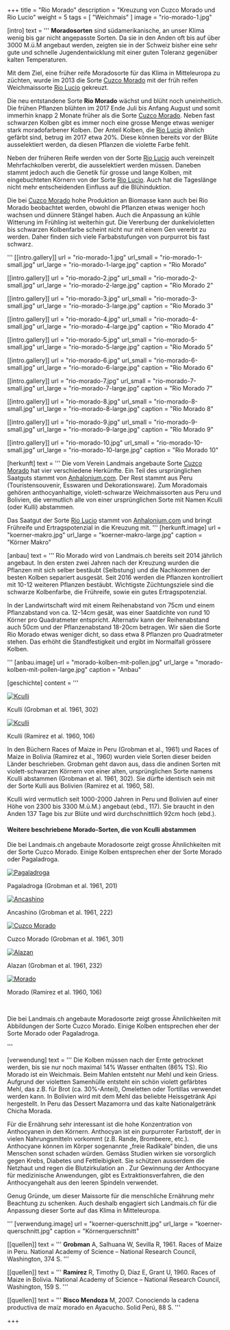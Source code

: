 +++
title = "Rio Morado"
description = "Kreuzung von Cuzco Morado und Rio Lucio"
weight = 5
tags = [ "Weichmais" ]
image = "rio-morado-1.jpg"

[intro]
  text = '''
**Moradosorten** sind südamerikanische, an unser Klima wenig bis gar nicht angepasste Sorten. Da sie in den Anden oft bis auf über 3000 M.ü.M angebaut werden, zeigten sie in der Schweiz bisher eine sehr gute und schnelle Jugendentwicklung mit einer guten Toleranz gegenüber kalten Temperaturen. 

Mit dem Ziel, eine früher reife Moradosorte für das Klima in Mitteleuropa zu züchten, wurde im 2013 die Sorte [Cuzco Morado](/maissorten/cuzco-morado/) mit der früh reifen Weichmaissorte [Rio Lucio](/maissorten/rio-lucio/) gekreuzt. 

Die neu entstandene Sorte **Rio Morado** wächst und blüht noch uneinheitlich. Die frühen Pflanzen blühten im 2017 Ende Juli bis Anfang August und somit immerhin knapp 2 Monate früher als die Sorte [Cuzco Morado](/maissorten/cuzco-morado/). Neben fast schwarzen Kolben gibt es immer noch eine grosse Menge etwas weniger stark moradofarbener Kolben. Der Anteil Kolben, die [Rio Lucio](/maissorten/rio-lucio/) ähnlich gefärbt sind, betrug im 2017 etwa 20%. Diese können bereits vor der Blüte ausselektiert werden, da diesen Pflanzen die violette Farbe fehlt. 

Neben der früheren Reife werden von der Sorte [Rio Lucio](/maissorten/rio-lucio/) auch vereinzelt Mehrfachkolben vererbt, die ausselektiert werden müssen. Daneben stammt jedoch auch die Genetik für grosse und lange Kolben, mit eingebuchteten Körnern von der Sorte [Rio Lucio](/maissorten/rio-lucio/). Auch hat die Tageslänge nicht mehr entscheidenden Einfluss auf die Blühinduktion. 

Die bei [Cuzco Morado](/maissorten/cuzco-morado/) hohe Produktion an Biomasse kann auch bei Rio Morado beobachtet werden, obwohl die Pflanzen etwas weniger hoch wachsen und dünnere Stängel haben. Auch die Anpassung an kühle Witterung im Frühling ist weiterhin gut. Die Vererbung der dunkelvioletten bis schwarzen Kolbenfarbe scheint nicht nur mit einem Gen vererbt zu werden. Daher finden sich viele Farbabstufungen von purpurrot bis fast schwarz. 

'''
  [[intro.gallery]]
    url = "rio-morado-1.jpg"
    url_small = "rio-morado-1-small.jpg"
    url_large = "rio-morado-1-large.jpg"
    caption = "Rio Morado"

  [[intro.gallery]]
    url = "rio-morado-2.jpg"
    url_small = "rio-morado-2-small.jpg"
    url_large = "rio-morado-2-large.jpg"
    caption = "Rio Morado 2"

  [[intro.gallery]]
    url = "rio-morado-3.jpg"
    url_small = "rio-morado-3-small.jpg"
    url_large = "rio-morado-3-large.jpg"
    caption = "Rio Morado 3"

  [[intro.gallery]]
    url = "rio-morado-4.jpg"
    url_small = "rio-morado-4-small.jpg"
    url_large = "rio-morado-4-large.jpg"
    caption = "Rio Morado 4"
    
  [[intro.gallery]]
    url = "rio-morado-5.jpg"
    url_small = "rio-morado-5-small.jpg"
    url_large = "rio-morado-5-large.jpg"
    caption = "Rio Morado 5"
    
  [[intro.gallery]]
    url = "rio-morado-6.jpg"
    url_small = "rio-morado-6-small.jpg"
    url_large = "rio-morado-6-large.jpg"
    caption = "Rio Morado 6"
    
  [[intro.gallery]]
    url = "rio-morado-7.jpg"
    url_small = "rio-morado-7-small.jpg"
    url_large = "rio-morado-7-large.jpg"
    caption = "Rio Morado 7"
    
  [[intro.gallery]]
    url = "rio-morado-8.jpg"
    url_small = "rio-morado-8-small.jpg"
    url_large = "rio-morado-8-large.jpg"
    caption = "Rio Morado 8"
    
  [[intro.gallery]]
    url = "rio-morado-9.jpg"
    url_small = "rio-morado-9-small.jpg"
    url_large = "rio-morado-9-large.jpg"
    caption = "Rio Morado 9"
    
  [[intro.gallery]]
    url = "rio-morado-10.jpg"
    url_small = "rio-morado-10-small.jpg"
    url_large = "rio-morado-10-large.jpg"
    caption = "Rio Morado 10"


[herkunft]
  text = '''
Die vom Verein Landmais angebaute Sorte [Cuzco Morado](/maissorten/cuzco-morado/) hat vier verschiedene Herkünfte. Ein Teil des ursprünglichen Saatguts stammt von [Anhalonium.com](http://anhalonium.com/). Der Rest stammt aus Peru (Touristensouvenir, Esswaren und Dekorationsware). Zum Moradomais gehören anthocyanhaltige, violett-schwarze Weichmaissorten aus Peru und Bolivien, die vermutlich alle von einer ursprünglichen Sorte mit Namen Kculli (oder Kulli) abstammen. 
  
Das Saatgut der Sorte [Rio Lucio](/maissorten/rio-lucio/) stammt von [Anhalonium.com](http://anhalonium.com/) und bringt Frühreife und Ertragspotenzial in die Kreuzung mit. 
'''
  [herkunft.image]
    url = "koerner-makro.jpg"
    url_large = "koerner-makro-large.jpg"
    caption = "Körner Makro"


[anbau]
  text = '''
Rio Morado wird von Landmais.ch bereits seit 2014 jährlich angebaut. In den ersten zwei Jahren nach der Kreuzung wurden die Pflanzen mit sich selber bestäubt (Selbstung) und die Nachkommen der besten Kolben separiert ausgesät. Seit 2016 werden die Pflanzen kontrolliert mit 10-12 weiteren Pflanzen bestäubt. Wichtigste Züchtungsziele sind die schwarze Kolbenfarbe, die Frühreife, sowie ein gutes Ertragspotenzial.

In der Landwirtschaft wird mit einem Reihenabstand von 75cm und einem Pflanzabstand von ca. 12-14cm gesät, was einer Saatdichte von rund 10 Körner pro Quadratmeter entspricht. Alternativ kann der Reihenabstand auch 50cm und der Pflanzenabstand 18-20cm betragen. Wir säen die Sorte Rio Morado etwas weniger dicht, so dass etwa 8 Pflanzen pro Quadratmeter stehen. Das erhöht die Standfestigkeit und ergibt im Normalfall grössere Kolben. 

'''
  [anbau.image]
    url = "morado-kolben-mit-pollen.jpg"
    url_large = "morado-kolben-mit-pollen-large.jpg"
    caption = "Anbau"


    
[geschichte]
  content = '''
<div class="row">
  <div class="col-sm-4 col-sm-push-8">
    <div class="row">
      <div class="col-sm-12 col-xs-6 text-center">
        <a data-lightbox data-lightbox-gallery="geschichte" href="/maissorten/cuzco-morado/geschichte-kculli-1.png" title="Kculli">
          <img class="img-responsive center-block" alt="Kculli" src="/maissorten/cuzco-morado/geschichte-kculli-1.png" style="max-height: 150px">
          <i class="fa fa-search"></i>
        </a>
        <p>Kculli (Grobman et al. 1961, 302)</p>
      </div>
      <div class="col-sm-12 col-xs-6 text-center">
        <a data-lightbox data-lightbox-gallery="geschichte" href="/maissorten/cuzco-morado/geschichte-kculli-2.png" title="Kculli">
          <img class="img-responsive center-block" alt="Kculli" src="/maissorten/cuzco-morado/geschichte-kculli-2.png" style="max-height: 150px">
          <i class="fa fa-search"></i>
        </a>
        <p>Kculli (Ramirez et al. 1960, 106)</p>
      </div>
    </div>
  </div>
  <div class="col-sm-8 col-sm-pull-4 mg-t-xso">
    <p>In den Büchern Races of Maize in Peru (Grobman et al., 1961) und Races of Maize in Bolivia (Ramirez et al., 1960) wurden viele Sorten dieser beiden Länder beschrieben. Grobman geht davon aus, dass die andinen Sorten mit violett-schwarzen Körnern von einer alten, ursprünglichen Sorte namens Kculli abstammen (Grobman et al. 1961, 302). Sie dürfte identisch sein mit der Sorte Kulli aus Bolivien (Ramirez et al. 1960, 58).</p>
    <p>Kculli wird vermutlich seit 1000-2000 Jahren in Peru und Bolivien auf einer Höhe von 2300 bis 3300 M.ü.M.) angebaut (ebd., 117). Sie braucht in den Anden 137 Tage bis zur Blüte und wird durchschnittlich 92cm hoch (ebd.).</p>
  </div>
</div>


<h4>Weitere beschriebene Morado-Sorten, die von Kculli abstammen</h4>
<p>Die bei Landmais.ch angebaute Moradosorte zeigt grosse Ähnlichkeiten mit der Sorte Cuzco Morado. Einige Kolben entsprechen eher der Sorte Morado oder Pagaladroga.</p>
<div class="row">
  <div class="col-xs-6 col-sm-4 text-center">
    <a data-lightbox data-lightbox-gallery="geschichte" href="/maissorten/cuzco-morado/geschichte-pagaladroga.png" title="Pagaladroga">
      <img class="img-responsive center-block" alt="Pagaladroga" src="/maissorten/cuzco-morado/geschichte-pagaladroga.png" style="max-height: 150px">
      <i class="fa fa-search"></i>
    </a>
    <p>Pagaladroga (Grobman et al. 1961, 201)</p>
  </div>
  <div class="col-xs-6 col-sm-4 text-center">
    <a data-lightbox data-lightbox-gallery="geschichte" href="/maissorten/cuzco-morado/geschichte-ancashino.png" title="Ancashino">
      <img class="img-responsive center-block" alt="Ancashino" src="/maissorten/cuzco-morado/geschichte-ancashino.png" style="max-height: 150px">
      <i class="fa fa-search"></i>
    </a>
    <p>Ancashino (Grobman et al. 1961, 222)</p>
  </div>
  <div class="col-xs-6 col-sm-4 text-center">
    <a data-lightbox data-lightbox-gallery="geschichte" href="/maissorten/cuzco-morado/geschichte-cuzco-morado.png" title="Cuzco Morado">
      <img class="img-responsive center-block" height="" alt="Cuzco Morado" src="/maissorten/cuzco-morado/geschichte-cuzco-morado.png" style="max-height: 150px">
      <i class="fa fa-search"></i>
    </a>
    <p>Cuzco Morado (Grobman et al. 1961, 301)</p>
  </div>
  <div class="col-xs-6 col-sm-4 text-center">
    <a data-lightbox data-lightbox-gallery="geschichte" href="/maissorten/cuzco-morado/geschichte-alazan.png" title="Alazan">
      <img class="img-responsive center-block" alt="Alazan" src="/maissorten/cuzco-morado/geschichte-alazan.png" style="max-height: 150px">
      <i class="fa fa-search"></i>
    </a>
    <p>Alazan (Grobman et al. 1961, 232)</p>
  </div>
  <div class="col-xs-6 col-sm-4 text-center">
    <a data-lightbox data-lightbox-gallery="geschichte" href="/maissorten/cuzco-morado/geschichte-morado.png" title="Morado">
      <img class="img-responsive center-block" alt="Morado" src="/maissorten/cuzco-morado/geschichte-morado.png" style="max-height: 150px">
      <i class="fa fa-search"></i>
    </a>
    <p>Morado (Ramirez et al. 1960, 106)</p>
  </div>
</div>
<br>
<p>
Die bei Landmais.ch angebaute Moradosorte zeigt grosse Ähnlichkeiten mit Abbildungen der Sorte Cuzco Morado. Einige Kolben entsprechen eher der Sorte Morado oder Pagaladroga. 
</p>
'''


[verwendung]
  text = '''
Die Kolben müssen nach der Ernte getrocknet werden, bis sie nur noch maximal 14% Wasser enthalten (86% TS). Rio Morado ist ein Weichmais. Beim Mahlen entsteht nur Mehl und kein Griess. Aufgrund der violetten Samenhülle entsteht ein schön violett gefärbtes Mehl, das z.B. für Brot (ca. 30%-Anteil), Omeletten oder Tortillas verwendet werden kann. In Bolivien wird mit dem Mehl das beliebte Heissgetränk Api hergestellt. In Peru das Dessert Mazamorra und das kalte Nationalgetränk Chicha Morada. 

Für die Ernährung sehr interessant ist die hohe Konzentration von Anthocyanen in den Körnern. Anthocyan ist ein purpurroter Farbstoff, der in vielen Nahrungsmitteln vorkommt (z.B. Rande, Brombeere, etc.). Anthocyane können im Körper sogenannte „freie Radikale“ binden, die uns Menschen sonst schaden würden. Gemäss Studien wirken sie vorsorglich gegen Krebs, Diabetes und Fettleibigkeit. Sie schützen ausserdem die Netzhaut und regen die Blutzirkulation an . Zur Gewinnung der Anthocyane für medizinische Anwendungen, gibt es Extraktionsverfahren, die den Anthocyangehalt aus den leeren Spindeln verwendet. 

Genug Gründe, um dieser Maissorte für die menschliche Ernährung mehr Beachtung zu schenken. Auch deshalb engagiert sich Landmais.ch für die Anpassung dieser Sorte auf das Klima in Mitteleuropa. 

'''
  [verwendung.image]
    url = "koerner-querschnitt.jpg"
    url_large = "koerner-querschnitt.jpg"
    caption = "Körnerquerschnitt"

[[quellen]]
  text = '''
**Grobman** A, Salhuana W, Sevilla R, 1961. Races of Maize in Peru. National Academy of Science – National Research Council, Washington, 374 S.
'''

[[quellen]]
  text = '''
**Ramírez** R, Timothy D, Díaz E, Grant U, 1960. Races of Maize in Bolivia. National Academy of Science – National Research Council, Washington, 159 S.
'''

[[quellen]]
  text = '''
**Risco Mendoza** M, 2007. Conociendo la cadena productiva de maíz morado en Ayacucho. Solid Perú, 88 S.
'''

+++
